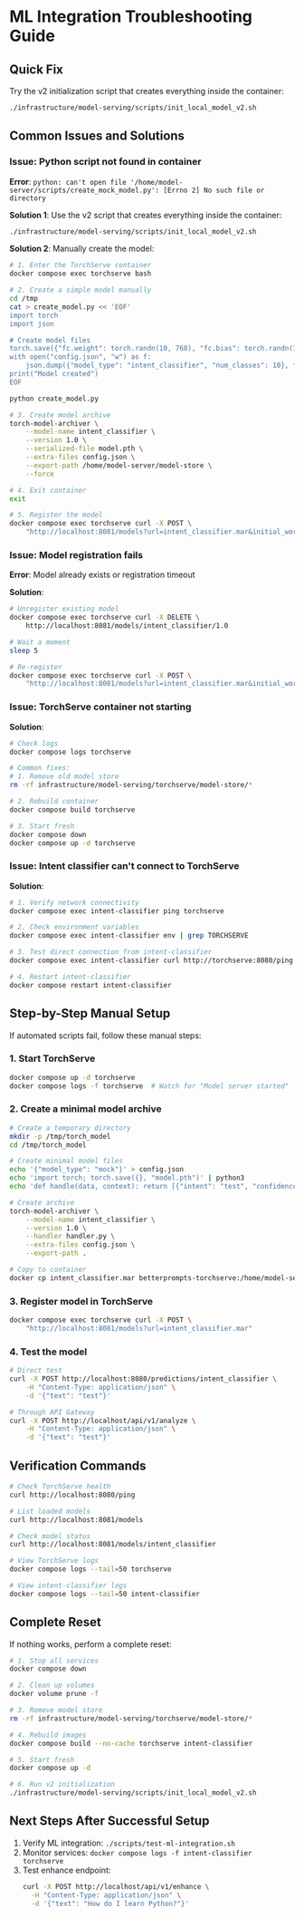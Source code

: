 # ML Integration Troubleshooting Guide

## Quick Fix

Try the v2 initialization script that creates everything inside the container:

```bash
./infrastructure/model-serving/scripts/init_local_model_v2.sh
```

## Common Issues and Solutions

### Issue: Python script not found in container

**Error**: `python: can't open file '/home/model-server/scripts/create_mock_model.py': [Errno 2] No such file or directory`

**Solution 1**: Use the v2 script that creates everything inside the container:
```bash
./infrastructure/model-serving/scripts/init_local_model_v2.sh
```

**Solution 2**: Manually create the model:
```bash
# 1. Enter the TorchServe container
docker compose exec torchserve bash

# 2. Create a simple model manually
cd /tmp
cat > create_model.py << 'EOF'
import torch
import json

# Create model files
torch.save({"fc.weight": torch.randn(10, 768), "fc.bias": torch.randn(10)}, "model.pth")
with open("config.json", "w") as f:
    json.dump({"model_type": "intent_classifier", "num_classes": 10}, f)
print("Model created")
EOF

python create_model.py

# 3. Create model archive
torch-model-archiver \
    --model-name intent_classifier \
    --version 1.0 \
    --serialized-file model.pth \
    --extra-files config.json \
    --export-path /home/model-server/model-store \
    --force

# 4. Exit container
exit

# 5. Register the model
docker compose exec torchserve curl -X POST \
    "http://localhost:8081/models?url=intent_classifier.mar&initial_workers=2"
```

### Issue: Model registration fails

**Error**: Model already exists or registration timeout

**Solution**:
```bash
# Unregister existing model
docker compose exec torchserve curl -X DELETE \
    http://localhost:8081/models/intent_classifier/1.0

# Wait a moment
sleep 5

# Re-register
docker compose exec torchserve curl -X POST \
    "http://localhost:8081/models?url=intent_classifier.mar&initial_workers=2"
```

### Issue: TorchServe container not starting

**Solution**:
```bash
# Check logs
docker compose logs torchserve

# Common fixes:
# 1. Remove old model store
rm -rf infrastructure/model-serving/torchserve/model-store/*

# 2. Rebuild container
docker compose build torchserve

# 3. Start fresh
docker compose down
docker compose up -d torchserve
```

### Issue: Intent classifier can't connect to TorchServe

**Solution**:
```bash
# 1. Verify network connectivity
docker compose exec intent-classifier ping torchserve

# 2. Check environment variables
docker compose exec intent-classifier env | grep TORCHSERVE

# 3. Test direct connection from intent-classifier
docker compose exec intent-classifier curl http://torchserve:8080/ping

# 4. Restart intent-classifier
docker compose restart intent-classifier
```

## Step-by-Step Manual Setup

If automated scripts fail, follow these manual steps:

### 1. Start TorchServe
```bash
docker compose up -d torchserve
docker compose logs -f torchserve  # Watch for "Model server started"
```

### 2. Create a minimal model archive
```bash
# Create a temporary directory
mkdir -p /tmp/torch_model
cd /tmp/torch_model

# Create minimal model files
echo '{"model_type": "mock"}' > config.json
echo 'import torch; torch.save({}, "model.pth")' | python3
echo 'def handle(data, context): return [{"intent": "test", "confidence": 0.9}]' > handler.py

# Create archive
torch-model-archiver \
    --model-name intent_classifier \
    --version 1.0 \
    --handler handler.py \
    --extra-files config.json \
    --export-path .

# Copy to container
docker cp intent_classifier.mar betterprompts-torchserve:/home/model-server/model-store/
```

### 3. Register model in TorchServe
```bash
docker compose exec torchserve curl -X POST \
    "http://localhost:8081/models?url=intent_classifier.mar"
```

### 4. Test the model
```bash
# Direct test
curl -X POST http://localhost:8080/predictions/intent_classifier \
    -H "Content-Type: application/json" \
    -d '{"text": "test"}'

# Through API Gateway
curl -X POST http://localhost/api/v1/analyze \
    -H "Content-Type: application/json" \
    -d '{"text": "test"}'
```

## Verification Commands

```bash
# Check TorchServe health
curl http://localhost:8080/ping

# List loaded models
curl http://localhost:8081/models

# Check model status
curl http://localhost:8081/models/intent_classifier

# View TorchServe logs
docker compose logs --tail=50 torchserve

# View intent-classifier logs
docker compose logs --tail=50 intent-classifier
```

## Complete Reset

If nothing works, perform a complete reset:

```bash
# 1. Stop all services
docker compose down

# 2. Clean up volumes
docker volume prune -f

# 3. Remove model store
rm -rf infrastructure/model-serving/torchserve/model-store/*

# 4. Rebuild images
docker compose build --no-cache torchserve intent-classifier

# 5. Start fresh
docker compose up -d

# 6. Run v2 initialization
./infrastructure/model-serving/scripts/init_local_model_v2.sh
```

## Next Steps After Successful Setup

1. Verify ML integration: `./scripts/test-ml-integration.sh`
2. Monitor services: `docker compose logs -f intent-classifier torchserve`
3. Test enhance endpoint: 
   ```bash
   curl -X POST http://localhost/api/v1/enhance \
     -H "Content-Type: application/json" \
     -d '{"text": "How do I learn Python?"}'
   ```